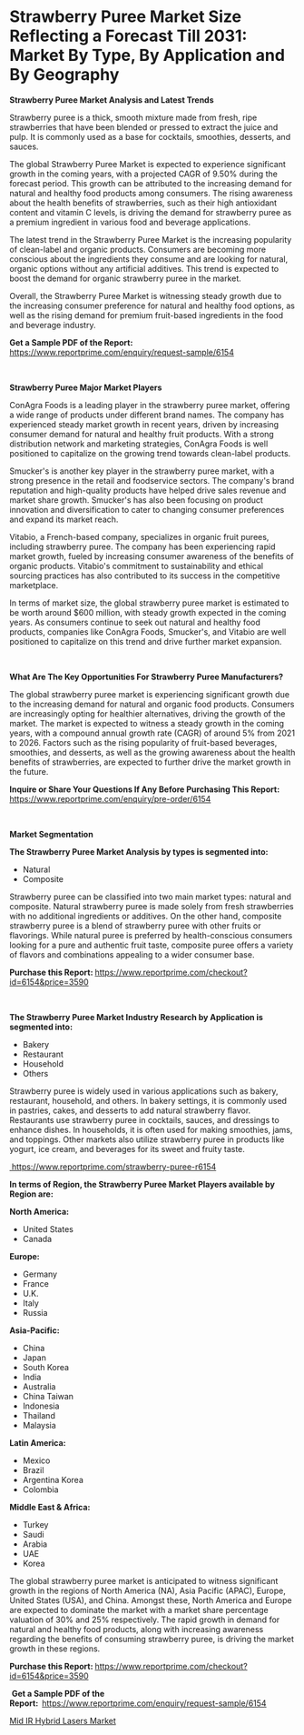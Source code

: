 <p><h1>Strawberry Puree Market Size Reflecting a Forecast Till 2031: Market By Type, By Application and By Geography</h1></p><p><strong>Strawberry Puree Market Analysis and Latest Trends</strong></p>
<p><p>Strawberry puree is a thick, smooth mixture made from fresh, ripe strawberries that have been blended or pressed to extract the juice and pulp. It is commonly used as a base for cocktails, smoothies, desserts, and sauces.</p><p>The global Strawberry Puree Market is expected to experience significant growth in the coming years, with a projected CAGR of 9.50% during the forecast period. This growth can be attributed to the increasing demand for natural and healthy food products among consumers. The rising awareness about the health benefits of strawberries, such as their high antioxidant content and vitamin C levels, is driving the demand for strawberry puree as a premium ingredient in various food and beverage applications.</p><p>The latest trend in the Strawberry Puree Market is the increasing popularity of clean-label and organic products. Consumers are becoming more conscious about the ingredients they consume and are looking for natural, organic options without any artificial additives. This trend is expected to boost the demand for organic strawberry puree in the market.</p><p>Overall, the Strawberry Puree Market is witnessing steady growth due to the increasing consumer preference for natural and healthy food options, as well as the rising demand for premium fruit-based ingredients in the food and beverage industry.</p></p>
<p><strong>Get a Sample PDF of the Report:&nbsp;</strong> <a href="https://www.reportprime.com/enquiry/request-sample/6154">https://www.reportprime.com/enquiry/request-sample/6154</a></p>
<p>&nbsp;</p>
<p><strong>Strawberry Puree Major Market Players</strong></p>
<p><p>ConAgra Foods is a leading player in the strawberry puree market, offering a wide range of products under different brand names. The company has experienced steady market growth in recent years, driven by increasing consumer demand for natural and healthy fruit products. With a strong distribution network and marketing strategies, ConAgra Foods is well positioned to capitalize on the growing trend towards clean-label products.</p><p>Smucker's is another key player in the strawberry puree market, with a strong presence in the retail and foodservice sectors. The company's brand reputation and high-quality products have helped drive sales revenue and market share growth. Smucker's has also been focusing on product innovation and diversification to cater to changing consumer preferences and expand its market reach.</p><p>Vitabio, a French-based company, specializes in organic fruit purees, including strawberry puree. The company has been experiencing rapid market growth, fueled by increasing consumer awareness of the benefits of organic products. Vitabio's commitment to sustainability and ethical sourcing practices has also contributed to its success in the competitive marketplace.</p><p>In terms of market size, the global strawberry puree market is estimated to be worth around $600 million, with steady growth expected in the coming years. As consumers continue to seek out natural and healthy food products, companies like ConAgra Foods, Smucker's, and Vitabio are well positioned to capitalize on this trend and drive further market expansion.</p></p>
<p>&nbsp;</p>
<p><strong>What Are The Key Opportunities For Strawberry Puree Manufacturers?</strong></p>
<p><p>The global strawberry puree market is experiencing significant growth due to the increasing demand for natural and organic food products. Consumers are increasingly opting for healthier alternatives, driving the growth of the market. The market is expected to witness a steady growth in the coming years, with a compound annual growth rate (CAGR) of around 5% from 2021 to 2026. Factors such as the rising popularity of fruit-based beverages, smoothies, and desserts, as well as the growing awareness about the health benefits of strawberries, are expected to further drive the market growth in the future.</p></p>
<p><strong>Inquire or Share Your Questions If Any Before Purchasing This Report:</strong> <a href="https://www.reportprime.com/enquiry/pre-order/6154">https://www.reportprime.com/enquiry/pre-order/6154</a></p>
<p>&nbsp;</p>
<p><strong>Market Segmentation</strong></p>
<p><strong>The Strawberry Puree Market Analysis by types is segmented into:</strong></p>
<p><ul><li>Natural</li><li>Composite</li></ul></p>
<p><p>Strawberry puree can be classified into two main market types: natural and composite. Natural strawberry puree is made solely from fresh strawberries with no additional ingredients or additives. On the other hand, composite strawberry puree is a blend of strawberry puree with other fruits or flavorings. While natural puree is preferred by health-conscious consumers looking for a pure and authentic fruit taste, composite puree offers a variety of flavors and combinations appealing to a wider consumer base.</p></p>
<p><strong>Purchase this Report:&nbsp;</strong><a href="https://www.reportprime.com/checkout?id=6154&price=3590">https://www.reportprime.com/checkout?id=6154&price=3590</a></p>
<p>&nbsp;</p>
<p><strong>The Strawberry Puree Market Industry Research by Application is segmented into:</strong></p>
<p><ul><li>Bakery</li><li>Restaurant</li><li>Household</li><li>Others</li></ul></p>
<p><p>Strawberry puree is widely used in various applications such as bakery, restaurant, household, and others. In bakery settings, it is commonly used in pastries, cakes, and desserts to add natural strawberry flavor. Restaurants use strawberry puree in cocktails, sauces, and dressings to enhance dishes. In households, it is often used for making smoothies, jams, and toppings. Other markets also utilize strawberry puree in products like yogurt, ice cream, and beverages for its sweet and fruity taste.</p></p>
<p><a href="https://www.reportprime.com/strawberry-puree-r6154">&nbsp;https://www.reportprime.com/strawberry-puree-r6154</a></p>
<p><strong>In terms of Region, the Strawberry Puree Market Players available by Region are:</strong></p>
<p>
    <p> <strong> North America: </strong>
        <ul>
            <li>United States</li>
            <li>Canada</li>
        </ul>
        </p> 
    <p> <strong> Europe: </strong>
        <ul>
            <li>Germany</li>
            <li>France</li>
            <li>U.K.</li>
            <li>Italy</li>
            <li>Russia</li>
        </ul>
        </p> 
    <p> <strong> Asia-Pacific: </strong>
        <ul>
            <li>China</li>
            <li>Japan</li>
            <li>South Korea</li>
            <li>India</li>
            <li>Australia</li>
            <li>China Taiwan</li>
            <li>Indonesia</li>
            <li>Thailand</li>
            <li>Malaysia</li>
        </ul>
        </p> 
    <p> <strong> Latin America: </strong>
        <ul>
            <li>Mexico</li>
            <li>Brazil</li>
            <li>Argentina Korea</li>
            <li>Colombia</li>
        </ul>
        </p> 
    <p> <strong> Middle East & Africa: </strong>
        <ul>
            <li>Turkey</li>
            <li>Saudi</li>
            <li>Arabia</li>
            <li>UAE</li>
            <li>Korea</li>
        </ul>
    </p>
    </p>
<p><p>The global strawberry puree market is anticipated to witness significant growth in the regions of North America (NA), Asia Pacific (APAC), Europe, United States (USA), and China. Amongst these, North America and Europe are expected to dominate the market with a market share percentage valuation of 30% and 25% respectively. The rapid growth in demand for natural and healthy food products, along with increasing awareness regarding the benefits of consuming strawberry puree, is driving the market growth in these regions.</p></p>
<p><strong>Purchase this Report: </strong><a href="https://www.reportprime.com/checkout?id=6154&price=3590">https://www.reportprime.com/checkout?id=6154&price=3590</a></p>
<p>&nbsp;<strong>Get a Sample PDF of the Report:&nbsp;&nbsp;</strong><a href="https://www.reportprime.com/enquiry/request-sample/6154">https://www.reportprime.com/enquiry/request-sample/6154</a></p>
<p><strong></strong></p>
<p><p><a href="https://www.linkedin.com/pulse/strategic-insights-global-mid-ir-hybrid-lasers-market-trends-7pdbe?trackingId=oHlllFB5TSuaK7lqDkx2Kg%3D%3D">Mid IR Hybrid Lasers Market</a></p></p>